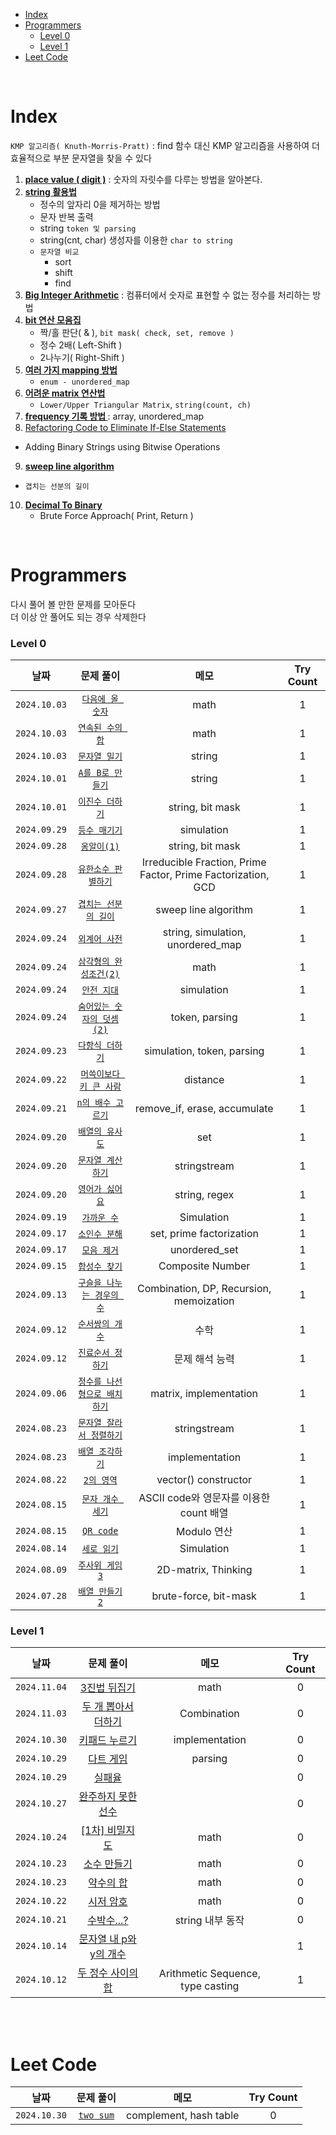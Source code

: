 - [Index](#index)
- [Programmers](#programmers)
    - [Level 0](#level-0)
    - [Level 1](#level-1)
- [Leet Code](#leet-code)

<br>

# Index
`KMP 알고리즘( Knuth-Morris-Pratt)` : find 함수 대신 KMP 알고리즘을 사용하여 더 효율적으로 부분 문자열을 찾을 수 있다   

1. **[place value ( digit )](1_place_value(digit).md)** : 숫자의 자릿수를 다루는 방법을 알아본다.
2. **[string 활용법](2_string.md)**
   - 정수의 앞자리 0을 제거하는 방법
   - 문자 반복 출력
   - string `token 및 parsing`
   - string(cnt, char) 생성자를 이용한 `char to string`
   - `문자열 비교`
     - sort
     - shift
     - find
3. **[Big Integer Arithmetic](3_Big_Integer_Arithmetic.md)** : 컴퓨터에서 숫자로 표현할 수 없는 정수를 처리하는 방법
4. **[bit 연산 모음집](4_bitwise_operation.md)**
   - 짝/홀 판단( & ), `bit mask( check, set, remove )`
   - 정수 2배( Left-Shift )
   - 2나누기( Right-Shift )
5. **[여러 가지 mapping 방법](5_mapping.md)**
   - `enum - unordered_map`
6. **[어려운 matrix 연산법](6_matrix_operation.md)**
   - `Lower/Upper Triangular Matrix`, `string(count, ch)`
7. **[ frequency 기록 방법 ](7_frequency.md)** : array, unordered_map
8.  [Refactoring Code to Eliminate If-Else Statements](8_refactoring_if_else.md)
   - Adding Binary Strings using Bitwise Operations
9.  **[sweep line algorithm](9_Sweep_Line_Algorithm.md)**
   - `겹치는 선분의 길이`
10. **[ Decimal To Binary ](10_Decimal_to_Binary.md)**
    - Brute Force Approach( Print, Return )


<br>

# Programmers
다시 풀어 볼 만한 문제를 모아둔다<br>
더 이상 안 풀어도 되는 경우 삭제한다<br>

### Level 0
| 날짜 | 문제 풀이 | 메모 | Try Count |
|:---:|:---:|:---:|:---:|
| `2024.10.03` | [`다음에 올 숫자`](Programmers_level_0/241003_다음에올숫자.md) | math  | 1 |
| `2024.10.03` | [`연속된 수의 합`](Programmers_level_0/241003_연속된수의합.md) | math  | 1 |
| `2024.10.03` | [`문자열 밀기`](Programmers_level_0/241003_문자열밀기.md) | string  | 1 |
| `2024.10.01` | [`A를 B로 만들기`](Programmers_level_0/241001_A로B만들기.md) | string  | 1 |
| `2024.10.01` | [`이진수 더하기`](Programmers_level_0/241001_이진수더하기.md) | string, bit mask  | 1 |
| `2024.09.29` | [`등수 매기기`](Programmers_level_0/240929_등수매기기.md) | simulation | 1 |
| `2024.09.28` | [`옹알이(1)`](Programmers_level_0/240928_옹알이1.md) | string, bit mask | 1 |
| `2024.09.28` | [`유한소수 판별하기`](Programmers_level_0/240928_유한소수판별하기.md) | Irreducible Fraction, Prime Factor, Prime Factorization, GCD | 1 |
| `2024.09.27` | [`겹치는 선분의 길이`](Programmers_level_0/240927_겹치는선분의길이.md) | sweep line algorithm | 1 |
| `2024.09.24` | [`외계어 사전`](Programmers_level_0/240924_외계어사전.md) | string, simulation, unordered_map | 1 |
| `2024.09.24` | [`삼각형의 완성조건(2)`](Programmers_level_0/240924_삼각형의완성조건2.md) | math | 1 |
| `2024.09.24` | [`안전 지대`](Programmers_level_0/240924_안전지대.md) | simulation | 1 |
| `2024.09.24` | [`숨어있는 숫자의 덧셈(2)`](Programmers_level_0/240924_숨어있는숫자의덧셈2.md) | token, parsing | 1 |
| `2024.09.23` | [`다항식 더하기`](Programmers_level_0/240923_다항식더하기.md) | simulation, token, parsing | 1 |
| `2024.09.22` | [`머쓱이보다 키 큰 사람`](Programmers_level_0/240922_머쓱이보다키큰사람.md) | distance | 1 |
| `2024.09.21` | [`n의 배수 고르기`](Programmers_level_0/240921_n의배수고르기.md) | remove_if, erase, accumulate | 1 |
| `2024.09.20` | [`배열의 유사도`](Programmers_level_0/240920_배열의유사도.md) | set | 1 |
| `2024.09.20` | [`문자열 계산하기`](Programmers_level_0/240920_문자열계산하기.md) | stringstream | 1 |
| `2024.09.20` | [`영어가 싫어요`](Programmers_level_0/240920_영어가싫어요.md) | string, regex | 1 |
| `2024.09.19` | [`가까운 수`](Programmers_level_0/240919_가까운수.md) | Simulation | 1 |
| `2024.09.17` | [`소인수 분해`](Programmers_level_0/240917_소인수분해.md) | set, prime factorization | 1 |
| `2024.09.17` | [`모음 제거`](Programmers_level_0/240917_모음제거.md) | unordered_set | 1 |
| `2024.09.15` | [`합성수 찾기`](Programmers_level_0/240915_합성수찾기.md) | Composite Number | 1 |
| `2024.09.13` | [`구슬을 나누는 경우의 수`](Programmers_level_0/240913_구슬을나누는경우의수.md) | Combination, DP, Recursion, memoization | 1 |
| `2024.09.12` | [`순서쌍의 개수`](Programmers_level_0/240912_순서쌍의개수.md) | 수학 | 1 |
| `2024.09.12` | [`진료순서 정하기`](Programmers_level_0/240912_진료순서정하기.md) | 문제 해석 능력 | 1 |
| `2024.09.06` | [`정수를 나선형으로 배치하기`](Programmers_level_0/240906_정수를나선형으로배치.md) | matrix, implementation | 1 |
| `2024.08.23` | [`문자열 잘라서 정렬하기`](Programmers_level_0/240901_문자열잘라서정렬.md) | stringstream | 1 |
| `2024.08.23` | [`배열 조각하기`](Programmers_level_0/240823_배열조각하기.md) | implementation | 1 |
| `2024.08.22` | [`2의 영역`](Programmers_level_0/240822_2의영역.md) | vector<T>() constructor | 1 |
| `2024.08.15` | [`문자 개수 세기`](Programmers_level_0/240815_문자개수세기.md) | ASCII code와 영문자를 이용한 count 배열 | 1 |
| `2024.08.15` | [`QR code`](Programmers_level_0/240815_QRcode.md) | Modulo 연산 | 1 |
| `2024.08.14` | [`세로 읽기`](Programmers_level_0/240814_세로읽기.md) | Simulation | 1 |
| `2024.08.09` | [`주사위 게임3`](Programmers_level_0/240809_주사위게임3.md) | 2D-matrix, Thinking | 1 |
| `2024.07.28` | [`배열 만들기2`](Programmers_level_0/240728_배열만들기2.md) | brute-force, bit-mask | 1 |

### Level 1
| 날짜 | 문제 풀이 | 메모 | Try Count |
|:---:|:---:|:---:|:---:|
| `2024.11.04` | [3진법 뒤집기](Programmers_level_1/241104_3진법뒤집기.md) | math | 0 |
| `2024.11.03` | [두 개 뽑아서 더하기](Programmers_level_1/241103_두개뽑아서더하기.md) | Combination | 0 |
| `2024.10.30` | [키패드 누르기](Programmers_level_1/241030_키패드누르기.md) | implementation | 0 |
| `2024.10.29` | [다트 게임](Programmers_level_1/241029_다트게임.md) | parsing | 0 |
| `2024.10.29` | [실패율](Programmers_level_1/241029_실패율.md) | | 0 |
| `2024.10.27` | [완주하지 못한 선수](Programmers_level_1/241027_완주하지못한선수.md) | | 0 |
| `2024.10.24` | [[1차] 비밀지도](Programmers_level_1/241024_[1차]비밀지도.md) | math | 0 |
| `2024.10.23` | [소수 만들기](Programmers_level_1/241023_소수만들기.md) | math | 0 |
| `2024.10.23` | [약수의 합](Programmers_level_1/241023_약수의합.md) | math | 0 |
| `2024.10.22` | [시저 암호](Programmers_level_1/241022_시저암호.md) | math | 0 |
| `2024.10.21` | [수박수...?](Programmers_level_1/241021_수박.md) | string 내부 동작 | 0 |
| `2024.10.14` | [문자열 내 p와 y의 개수](Programmers_level_1/241014_문자열내p와y의개수.md) |  | 1 |
| `2024.10.12` | [두 정수 사이의 합](Programmers_level_1/241012_두정수사이의합.md) | Arithmetic Sequence, type casting | 1 |


<br><br>

# Leet Code
| 날짜 | 문제 풀이 | 메모 | Try Count |
|:---:|:---:|:---:|:---:|
| `2024.10.30` | [`two sum`](LeetCode/241030_TwoSum.md) | complement, hash table  | 0 |